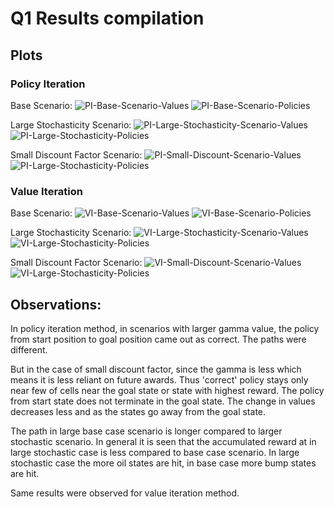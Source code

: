 # Q1 Results compilation
## Plots
### Policy Iteration

Base Scenario:
![PI-Base-Scenario-Values](PI-Value-a.png "Policy Iteration Base Scenario Values")
![PI-Base-Scenario-Policies](PI-Policy-a.png "Policy Iteration Base Scenario Policies")

Large Stochasticity Scenario:
![PI-Large-Stochasticity-Scenario-Values](PI-Value-b.png "Policy Iteration Large Stochasticity Values")
![PI-Large-Stochasticity-Policies](PI-Policy-b.png "Policy Iteration Large Stochasticity Policies")

Small Discount Factor Scenario:
![PI-Small-Discount-Scenario-Values](PI-Value-c.png "Policy Iteration Small Discount Factor Scenario Values")
![PI-Large-Stochasticity-Policies](PI-Policy-c.png "Policy Iteration Small Discount Factor Scenario Policies")

### Value Iteration

Base Scenario:
![VI-Base-Scenario-Values](VI-Value-a.png "Value Iteration Base Scenario Values")
![VI-Base-Scenario-Policies](VI-Policy-a.png "Value Iteration Base Scenario Policies")

Large Stochasticity Scenario:
![VI-Large-Stochasticity-Scenario-Values](VI-Value-b.png "Value Iteration Large Stochasticity Values")
![VI-Large-Stochasticity-Policies](VI-Policy-b.png "Value Iteration Large Stochasticity Policies")

Small Discount Factor Scenario:
![VI-Small-Discount-Scenario-Values](VI-Value-c.png "Value Iteration Small Discount Factor Scenario Values")
![VI-Large-Stochasticity-Policies](VI-Policy-c.png "Value Iteration Small Discount Factor Scenario Policies")


## Observations:
In policy iteration method, in scenarios with larger gamma value, the policy from start position to goal position came out as correct. The paths were different. 

But in the case of small discount factor, since the gamma is less which means it is less reliant on future awards. Thus 'correct' policy stays only near few of cells near the goal state or state with highest reward. The policy from start state does not terminate in the goal state. The change in values decreases less and as the states go away from the goal state.

The path in large base case scenario is longer compared to larger stochastic scenario. In general it is seen that the accumulated reward at in large stochastic case is less compared to base case scenario. In large stochastic case the more oil states are hit, in base case more bump states are hit.

Same results were observed for value iteration method. 
